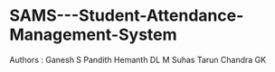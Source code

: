 # SAMS---Student-Attendance-Management-System

Authors :
Ganesh S Pandith
Hemanth DL
M Suhas
Tarun Chandra GK
